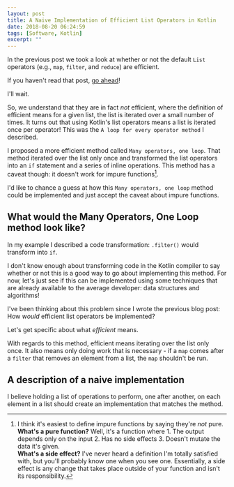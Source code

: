 ```yaml
---
layout: post
title: A Naive Implementation of Efficient List Operators in Kotlin
date: 2018-08-20 06:24:59
tags: [Software, Kotlin]
excerpt: ""
---
```


In the previous post we took a look at whether or not the default `List` operators (e.g., `map`, `filter`, and `reduce`) are efficient. 

If you haven't read that post, [go ahead](http://blog.codysehl.net/2018/are-kotlin-list-operators-efficient/)!

I'll wait.

So, we understand that they are in fact _not_ efficient, where the definition of efficient means for a given list, the list is iterated over a small number of times. It turns out that using Kotlin's list operators means a list is iterated once per operator! This was the `A loop for every operator method` I described.

I proposed a more efficient method called `Many operators, one loop`. That method iterated over the list only once and transformed the list operators into an `if` statement and a series of inline operations. This method has a caveat though: it doesn't work for impure functions[^1].

I'd like to chance a guess at how this `Many operators, one loop` method could be implemented and just accept the caveat about impure functions.

## What would the Many Operators, One Loop method look like?

In my example I described a code transformation: `.filter()` would transform into `if`.

I don't know enough about transforming code in the Kotlin compiler to say whether or not this is a good way to go about implementing this method. For now, let's just see if this can be implemented using some techniques that are already available to the average developer: data structures and algorithms!

I've been thinking about this problem since I wrote the previous blog post: How _would_ efficient list operators be implemented?

Let's get specific about what _efficient_ means. 

With regards to this method, efficient means iterating over the list only once. It also means only doing work that is necessary - if a `map` comes after a `filter` that removes an element from a list, the `map` shouldn't be run.

## A description of a naive implementation

I believe holding a list of operations to perform, one after another, on each element in a list should create an implementation that matches the method.



[^1]: I think it's easiest to define impure functions by saying they're _not_ pure. </br>
**What's a pure function?** Well, it's a function where 1. The output depends only on the input  2. Has no side effects 3. Doesn't mutate the data it's given. </br>
**What's a side effect?** I've never heard a definition I'm totally satisfied with, but you'll probably know one when you see one. Essentially, a side effect is any change that takes place outside of your function and isn't its responsibility.
